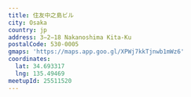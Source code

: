 ```yaml
---
title: 住友中之島ビル
city: Osaka
country: jp
address: 3−2−18 Nakanoshima Kita-Ku
postalCode: 530-0005
gmaps: 'https://maps.app.goo.gl/XPWj7kkTjnwb1mWz6'
coordinates:
  lat: 34.693317
  lng: 135.49469
meetupId: 25511520
---
```


